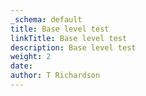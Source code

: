 ```yaml
---
_schema: default
title: Base level test
linkTitle: Base level test
description: Base level test
weight: 2
date:
author: T Richardson
---
```

